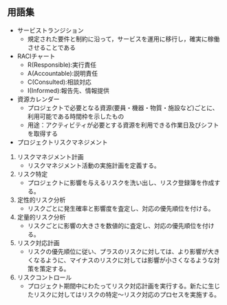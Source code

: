 ## 用語集
* サービストランジション
    - 規定された要件と制約に沿って，サービスを運用に移行し，確実に稼働させることである
* RACIチャート
    - R(Responsible):実行責任
    - A(Accountable):説明責任
    - C(Consulted):相談対応
    - I(Informed):報告先、情報提供
* 資源カレンダー
    - プロジェクトで必要となる資源(要員・機器・物質・施設など)ごとに、利用可能である時間枠を示したもの
    - 用途：アクティビティが必要とする資源を利用できる作業日及びシフトを取得する
* プロジェクトリスクマネジメント
1. リスクマネジメント計画
    - リスクマネジメント活動の実施計画を定義する。
2. リスク特定
    - プロジェクトに影響を与えるリスクを洗い出し、リスク登録簿を作成する。
3. 定性的リスク分析
    - リスクごとに発生確率と影響度を査定し、対応の優先順位を付ける。
4. 定量的リスク分析
    - リスクごとに影響の大きさを数値的に査定し、対応の優先順位を付ける。
5. リスク対応計画
    - リスクの優先順位に従い、プラスのリスクに対しては、より影響が大きくなるように、マイナスのリスクに対しては影響が小さくなるような対策を策定する。
6. リスクコントロール
    - プロジェクト期間中にわたってリスク対応計画を実行する。新たに生じたリスクに対してはリスクの特定～リスク対応のプロセスを実施する。
